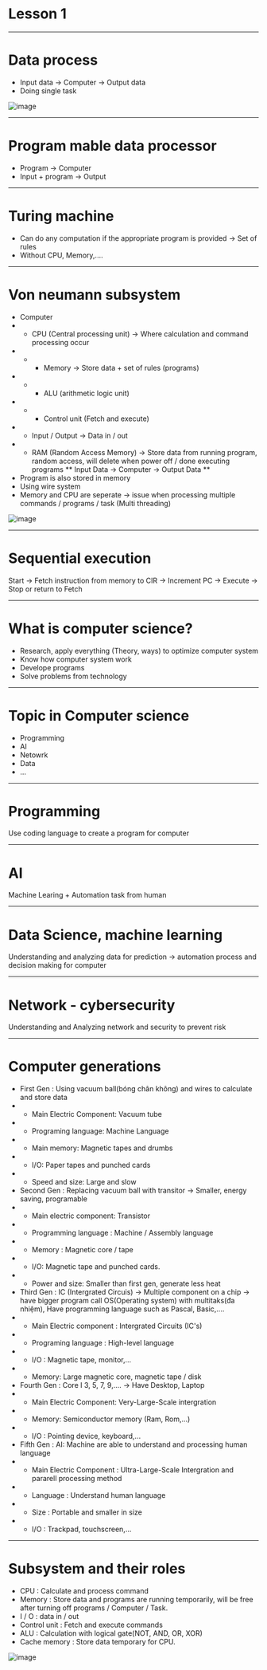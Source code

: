 # Lesson 1

----
# Data process
* Input data -> Computer -> Output data
* Doing single task

![image](https://github.com/wdchocopie/CSI106/assets/81132394/046d46d3-0922-4fd6-8c24-9f79dbe0e3eb)

----
# Program mable data processor
* Program -> Computer
* Input + program -> Output

----
# Turing machine
* Can do any computation if the appropriate program is provided -> Set of rules
* Without CPU, Memory,....

----
# Von neumann subsystem
* Computer
* * CPU \(Central processing unit\) -> Where calculation and command processing occur
* * * Memory -> Store data + set of rules \(programs\)
* * * ALU \(arithmetic logic unit\)
* * * Control unit \(Fetch and execute\)
* * Input / Output -> Data in / out
* * RAM \(Random Access Memory\) -> Store data from running program, random access, will delete when power off / done executing programs
** Input Data -> Computer -> Output Data **
* Program is also stored in memory
* Using wire system
* Memory and CPU are seperate -> issue when processing multiple commands / programs / task \(Multi threading\)

![image](https://github.com/wdchocopie/CSI106/assets/81132394/d1139527-ea06-4e32-9ffd-f95f9c1c400e)

----
# Sequential execution

Start -> Fetch instruction from memory to CIR -> Increment PC -> Execute -> Stop or return to Fetch

----
# What is computer science?
* Research, apply everything \(Theory, ways\) to optimize computer system
* Know how computer system work
* Develope programs
* Solve problems from technology

----
# Topic in Computer science
* Programming
* AI
* Netowrk
* Data
* ...

----
# Programming
Use coding language to create a program for computer

----
# AI
Machine Learing + Automation task from human

----
# Data Science, machine learning
Understanding and analyzing data for prediction -> automation process and decision making for computer

----
# Network - cybersecurity
Understanding and Analyzing network and security to prevent risk

----
# Computer generations
* First Gen : Using vacuum ball\(bóng chân không\) and wires to calculate and store data
* * Main Electric Component: Vacuum tube
* * Programing language: Machine Language
* * Main memory: Magnetic tapes and drumbs
* * I/O: Paper tapes and punched cards
* * Speed and size: Large and slow
* Second Gen : Replacing vacuum ball with transitor -> Smaller, energy saving, programable
* * Main electric component: Transistor
* * Programming language : Machine / Assembly language
* * Memory : Magnetic core / tape
* * I/O: Magnetic tape and punched cards.
* * Power and size: Smaller than first gen, generate less heat
* Third Gen : IC \(Intergrated Circuis) -> Multiple component on a chip -> have bigger program call OS\(Operating system\) with multitaks\(đa nhiệm), Have programming language such as Pascal, Basic,....
* * Main Electric component : Intergrated Circuits \(IC's\)
* * Programing language : High-level language
* * I/O : Magnetic tape, monitor,...
* * Memory: Large magnetic core, magnetic tape / disk
* Fourth Gen : Core I 3, 5, 7, 9,.... -> Have Desktop, Laptop
* * Main Electric Component: Very-Large-Scale intergration
* * Memory: Semiconductor memory \(Ram, Rom,...\)
* * I/O : Pointing device, keyboard,...
* Fifth Gen : AI: Machine are able to understand and processing human language
* * Main Electric Component : Ultra-Large-Scale Intergration and pararell processing method
* * Language : Understand human language
* * Size : Portable and smaller in size
* * I/O : Trackpad, touchscreen,...

----
# Subsystem and their roles
* CPU : Calculate and process command
* Memory : Store data and programs are running temporarily, will be free after turning off programs / Computer / Task.
* I / O : data in / out
* Control unit : Fetch and execute commands
* ALU : Calculation with logical gate\(NOT, AND, OR, XOR\)
* Cache memory : Store data temporary for CPU.

![image](https://github.com/wdchocopie/CSI106/assets/81132394/d7000f5e-2235-43ef-98a7-2e9a976df781)

